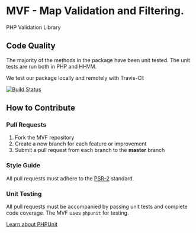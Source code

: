 # MVF - Map Validation and Filtering.
PHP Validation Library


## Code Quality

The majority of the methods in the package have been unit tested. The unit tests are run both in PHP and HHVM.

We test our package locally and remotely with Travis-CI:

[![Build Status](https://travis-ci.org/martiros/mvf.svg?branch=master)](https://travis-ci.org/martiros/mvf)

## How to Contribute

### Pull Requests

1. Fork the MVF repository
2. Create a new branch for each feature or improvement
3. Submit a pull request from each branch to the **master** branch

### Style Guide

All pull requests must adhere to the [PSR-2](https://github.com/php-fig/fig-standards/blob/master/accepted/PSR-2-coding-style-guide.md) standard.

### Unit Testing

All pull requests must be accompanied by passing unit tests and complete code coverage. The MVF uses
`phpunit` for testing.

[Learn about PHPUnit](https://github.com/sebastianbergmann/phpunit/)

